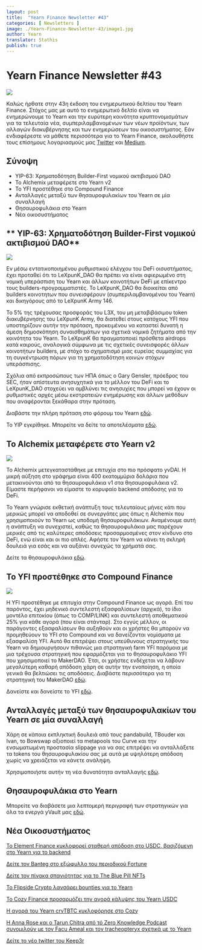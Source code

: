 ```yaml
---
layout: post
title:  "Yearn Finance Newsletter #43"
categories: [ Newsletters ]
image: ./Yearn-Finance-Newsletter-43/image1.jpg
author: Yearn
translator: Stathis
publish: true
---
```


# Yearn Finance Newsletter #43

![](image1.jpg)

Καλώς ήρθατε στην 43η έκδοση του ενημερωτικού δελτίου του Yearn Finance. Στόχος μας με αυτό το ενημερωτικό δελτίο είναι να ενημερώνουμε το Yearn και την ευρύτερη κοινότητα κρυπτονομισμάτων για τα τελευταία νέα, συμπεριλαμβανομένων των νέων προϊόντων, των αλλαγών διακυβέρνησης και των ενημερώσεων του οικοσυστήματος. Εάν ενδιαφέρεστε να μάθετε περισσότερα για το Yearn Finance, ακολουθήστε τους επίσημους λογαριασμούς μας [Twitter](https://twitter.com/iearnfinance) και [Medium](https://medium.com/iearn).


## **Σύνοψη**

- YIP-63: Χρηματοδότηση Builder-First νομικού ακτιβισμού DAO 
- Το Alchemix μεταφέρετε στο Yearn v2
- Το YFI προστέθηκε στο Compound Finance
- Ανταλλαγές μεταξύ των θησαυροφυλακίων του Yearn σε μία συναλλαγή
- Θησαυροφυλάκια στο Yearn
- Νέα οικοσυστήματος

## ** YIP-63: Χρηματοδότηση Builder-First νομικού ακτιβισμού DAO**

![](image2.jpg)

Εν μέσω εντατικοποιημένου ρυθμιστικού ελέγχου του DeFi οισυστήματος, έχει προταθεί ότι το LeXpunK_DAO θα πρέπει να είναι αφιερωμένο στη νομική υπεράσπιση του Yearn και άλλων κοινοτήτων DeFi με επίκεντρο τους builders-προγραμματιστές. Το LeXpunK_DAO θα διοικείται από builders κοινοτητων που συνεισφέρουν (συμπεριλαμβανομένου του Yearn) και δικηγόρους από το LeXpunK Army 146.

Το 5% της τρέχουσας προσφοράς του L3X, του μη μεταβιβάσιμου token διακυβέρνησης του LeXpunK Army, θα διατεθεί στους κατόχους YFI που υποστηρίζουν αυτήν την πρόταση, προκειμένου να καταστεί δυνατή η άμεση δημοσκόπηση συναισθημάτων για σχετικά νομικά ζητήματα από την κοινότητα του Yearn. Το LeXpunK θα πραγματοποιεί πρόσθετα airdrops κατά καιρούς, αναλογικά σύμφωνα με τις σχετικές συνεισφορές άλλων κοινοτήτων builders, με στόχο το σχηματισμό μιας ευρείας συμμαχίας για τη συγκέντρωση πόρων για τη χρηματοδότηση κοινών στόχων υπεράσπισης.

Σχόλια από εκπροσώπους των ΗΠΑ όπως ο Gary Gensler, πρόεδρος του SEC, ήταν απίστευτα ανησυχητικά για το μέλλον του DeFi και το LeXpunK_DAO στοχεύει να αμβλύνει τις ανησυχίες που μπορεί να έχουν οι ρυθμιστικές αρχές μέσω εκστρατειών ενημέρωσης και άλλων μεθόδων που αναφέρονται ξεκάθαρα στην πρόταση.

Διαβάστε την πλήρη πρόταση στο φόρουμ του Yearn [εδώ](https://gov.yearn.finance/t/yip-63-fund-builder-first-legal-activism-dao/11280).

Το YIP εγκρίθηκε. Μπορείτε να δείτε τα αποτελέσματα [εδώ](https://gov.yearn.finance/t/proposal-fund-builder-first-legal-activism-dao/11280).

## **Το Alchemix μεταφέρετε στο Yearn v2**

![](image3.jpg)

Το Alchemix μετεγκαταστάθηκε με επιτυχία στο πιο πρόσφατο yvDAI. Η μικρή αύξηση στο γράφημα είναι 400 εκατομμύρια δολάρια που μετακινούνται από τα θησαυροφυλάκια v1 στα θησαυροφυλάκια v2. Είμαστε περήφανοι να είμαστε το κορυφαίο backend απόδοσης για το DeFi.

Το Yearn γνώρισε εκθετική ανάπτυξη τους τελευταίους μήνες κάτι που μερικώς μπορεί να αποδοθεί σε συνεργάτες μας όπως η Alchemix που χρησιμοποιούν το Yearn ως υποδομή θησαυροφυλάκιων. Αναμένουμε αυτή η ανάπτυξη να συνεχιστεί, καθώς τα θησαυροφυλάκια μας παρέχουν μερικές από τις καλύτερες αποδόσεις προσαρμοσμένες στον κίνδυνο στο DeFi, ενώ είναι και οι πιο απλές. Αφήστε τον Yearn να κάνει τη σκληρή δουλειά για εσάς και να αυξάνει συνεχώς τα χρήματά σας.

Δείτε τα θησαυροφυλάκια [εδώ](https://yearn.finance/vaults).

## **Το YFI προστέθηκε στο Compound Finance**

![](image4.jpg)

Η YFI προστέθηκε με επιτυχία στην Compound Finance ως αγορά. Επί του παρόντος, έχει μηδενικό συντελεστή εξασφαλίσεων (αρχικά), το ίδιο μοντέλο επιτοκίου (όπως το COMP/LINK) και συντελεστή αποθεματικού 25% για κάθε αγορά (που είναι στάνταρ). Στο εγγύς μέλλον, οι παράγοντες εξασφαλίσεων θα αυξηθούν και οι χρήστες θα μπορούν να προμηθεύουν το YFI στο Compound και να δανείζονται νομίσματα με εξασφαλίση YFI. Αυτό θα επιτρέψει στους υπεύθυνους στρατηγικής του Yearn να δημιουργήσουν πιθανώς μια στρατηγική farm YFI παρόμοια με μια τρέχουσα στρατηγική που εφαρμόζεται για το θησαυροφυλάκιο YFI που χρησιμοποιεί το MakerDAO. Έτσι, οι χρήστες ενδέχεται να λάβουν μεγαλύτερη καθαρή απόδοση χάρη σε αυτήν την ενοποίηση, η οποία γενικά θα βελτιώσει τις αποδόσεις. Διαβάστε περισσότερα για τη στρατηγική του MakerDAO [εδώ](https://yearn.fi/invest/0xE14d13d8B3b85aF791b2AADD661cDBd5E6097Db1).

Δανείστε και δανείστε το YFI [εδώ](https://app.compound.finance/).

## **Ανταλλαγές μεταξύ των θησαυροφυλακίων του Yearn σε μία συναλλαγή**

Χάρη σε κάποια εκπληκτική δουλειά από τους pandabuild, TBouder και Ivan, το Bowswap αξιοποιεί τα metapools του Curve και την ενσωματωμένη προστασία slippage για να σας επιτρέψει να ανταλλάξετε τα tokens του θησαυροφυλακίου σας με αυτά με υψηλότερη απόδοση χωρίς να χρειάζεται να κάνετε ανάληψη.

Χρησιμοποιήστε αυτήν τη νέα δυνατότητα ανταλλαγής [εδώ](https://bowswap.finance/).

## **Θησαυροφυλάκια στο Yearn**

Μπορείτε να διαβάσετε μια λεπτομερή περιγραφή των στρατηγικών για όλα τα ενεργά yVault μας [εδώ](https://medium.com/yearn-state-of-the-vaults/the-vaults-at-yearn-9237905ffed3).

## **Νέα Οικοσυστήματος**

[Το Element Finance κυκλοφορεί σταθερή απόδοση στο USDC, βασιζόμενη στο Yearn για το backend](https://twitter.com/element_fi/status/1422934199284215810?s=20)

[Δείτε τον Banteg στο εξώφυλλο του περιοδικού Fortune](https://twitter.com/FortuneMagazine/status/1420803860336152577)

[Δείτε τον πίνακα σπανιότητας για το The Blue Pill NFTs](https://github.com/banteg/blue-pill#rarity-table)

[Το Flipside Crypto λανσάρει bounties για το Yearn](https://twitter.com/BmurrayFlipside/status/1421147576674422788)

[Το Cozy Finance προσαρμόζει την αγορά κάλυψης του Yearn USDC](https://twitter.com/cozyfinance/status/1422226784674664453)

[Η αγορά του Yearn crvTBTC κυκλοφόρησε στο Cozy](https://twitter.com/cozyfinance/status/1422633897490223107)

[Η Anna Rose και ο Tarun Chitra από τό Zero Knowledge Podcast συνομιλούν με τον Facu Ameal και τον tracheopteryx σχετικά με το Yearn](https://www.zeroknowledge.fm/192)

[Δείτε το νέο twitter του Keep3r](https://twitter.com/thekeep3r)

